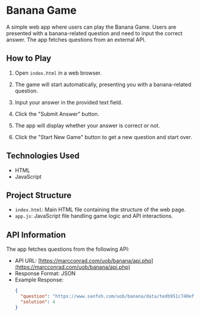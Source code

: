 # Banana Game

A simple web app where users can play the Banana Game. Users are presented with a banana-related question and need to input the correct answer. The app fetches questions from an external API.

## How to Play

1. Open `index.html` in a web browser.

2. The game will start automatically, presenting you with a banana-related question.

3. Input your answer in the provided text field.

4. Click the "Submit Answer" button.

5. The app will display whether your answer is correct or not.

6. Click the "Start New Game" button to get a new question and start over.

## Technologies Used

- HTML
- JavaScript

## Project Structure

- `index.html`: Main HTML file containing the structure of the web page.
- `app.js`: JavaScript file handling game logic and API interactions.

## API Information

The app fetches questions from the following API:
- API URL: [https://marcconrad.com/uob/banana/api.php](https://marcconrad.com/uob/banana/api.php)
- Response Format: JSON
- Example Response:
  ```json
  {
    "question": "https://www.sanfoh.com/uob/banana/data/tedb951c740ef479cb13842fb89n14.png",
    "solution": 4
  }
